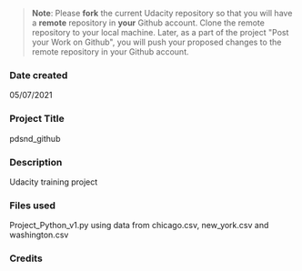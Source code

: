 >**Note**: Please **fork** the current Udacity repository so that you will have a **remote** repository in **your** Github account. Clone the remote repository to your local machine. Later, as a part of the project "Post your Work on Github", you will push your proposed changes to the remote repository in your Github account.

### Date created
05/07/2021

### Project Title
pdsnd_github

### Description
Udacity training project

### Files used
Project_Python_v1.py using data from chicago.csv, new_york.csv and washington.csv

### Credits

